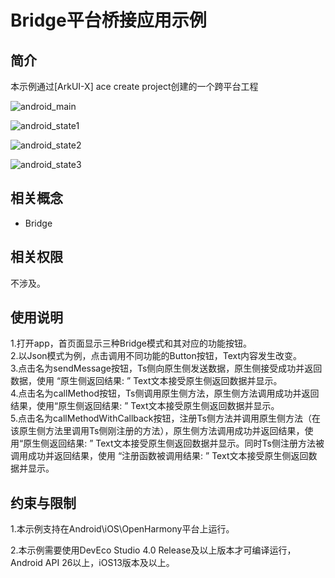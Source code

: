 # Bridge平台桥接应用示例
## 简介
本示例通过[ArkUI-X] ace create project创建的一个跨平台工程

![android_main](./screenshots/devices/android_main.jpg)

![android_state1](./screenshots/devices/android_state1.jpg)

![android_state2](./screenshots/devices/android_state2.jpg)

![android_state3](./screenshots/devices/android_state3.jpg)

## 相关概念

* Bridge

## 相关权限

不涉及。

## 使用说明

1.打开app，首页面显示三种Bridge模式和其对应的功能按钮。<br/>
2.以Json模式为例，点击调用不同功能的Button按钮，Text内容发生改变。<br/>
3.点击名为sendMessage按钮，Ts侧向原生侧发送数据，原生侧接受成功并返回数据，使用 “原生侧返回结果: ” Text文本接受原生侧返回数据并显示。<br/>
4.点击名为callMethod按钮，Ts侧调用原生侧方法，原生侧方法调用成功并返回结果，使用“原生侧返回结果: ” Text文本接受原生侧返回数据并显示。<br/>
5.点击名为callMethodWithCallback按钮，注册Ts侧方法并调用原生侧方法（在该原生侧方法里调用Ts侧刚注册的方法），原生侧方法调用成功并返回结果，使用“原生侧返回结果: ” Text文本接受原生侧返回数据并显示。同时Ts侧注册方法被调用成功并返回结果，使用 “注册函数被调用结果: ” Text文本接受原生侧返回数据并显示。<br/>

## 约束与限制

1.本示例支持在Android\iOS\OpenHarmony平台上运行。

2.本示例需要使用DevEco Studio 4.0 Release及以上版本才可编译运行，Android API 26以上，iOS13版本及以上。